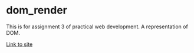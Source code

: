 # dom_render
This is for assignment 3 of practical web development. A representation of DOM. 

[Link to site](https://katie34.github.io/dom_render/)

